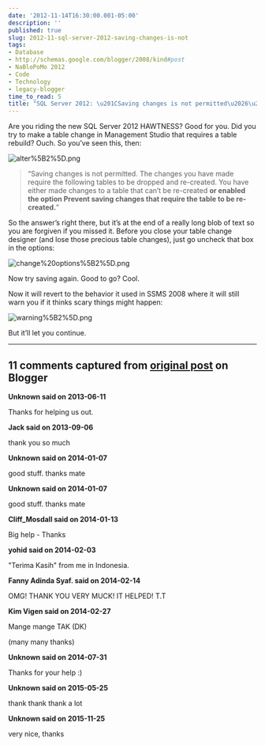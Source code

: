```yaml
---
date: '2012-11-14T16:30:00.001-05:00'
description: ''
published: true
slug: 2012-11-sql-server-2012-saving-changes-is-not
tags:
- Database
- http://schemas.google.com/blogger/2008/kind#post
- NaBloPoMo 2012
- Code
- Technology
- legacy-blogger
time_to_read: 5
title: "SQL Server 2012: \u201CSaving changes is not permitted\u2026\u201D"
---
```



Are you riding the new SQL Server 2012 HAWTNESS? Good for you. Did you try to make a table change in Management Studio that requires a table rebuild? Ouch. So you’ve seen this, then:

![alter%5B2%5D.png](alter%5B2%5D.png)
<blockquote> 

“Saving changes is not permitted. The changes you have made require the following tables to be dropped and re-created. You have either made changes to a table that can’t be re-created **or enabled the option Prevent saving changes that require the table to be re-created.**”
</blockquote>

So the answer’s right there, but it’s at the end of a really long blob of text so you are forgiven if you missed it. Before you close your table change designer (and lose those precious table changes), just go uncheck that box in the options:

![change%20options%5B2%5D.png](change%20options%5B2%5D.png)

Now try saving again. Good to go? Cool.

Now it will revert to the behavior it used in SSMS 2008 where it will still warn you if it thinks scary things might happen:

![warning%5B2%5D.png](warning%5B2%5D.png)

But it’ll let you continue.

---

## 11 comments captured from [original post](https://blog.wassupy.com/2012/11/sql-server-2012-saving-changes-is-not.html) on Blogger

**Unknown said on 2013-06-11**

Thanks for helping us out.

**Jack said on 2013-09-06**

thank you so much

**Unknown said on 2014-01-07**

good stuff. thanks mate

**Unknown said on 2014-01-07**

good stuff. thanks mate

**Cliff_Mosdall said on 2014-01-13**

Big help - Thanks

**yohid said on 2014-02-03**

&quot;Terima Kasih&quot; from me in Indonesia.

**Fanny Adinda Syaf. said on 2014-02-14**

OMG! THANK YOU VERY MUCK! IT HELPED! T.T

**Kim Vigen said on 2014-02-27**

Mange mange TAK (DK)

(many many thanks)

**Unknown said on 2014-07-31**

Thanks for your help :)

**Unknown said on 2015-05-25**

thank thank thank a lot

**Unknown said on 2015-11-25**

very nice, thanks



